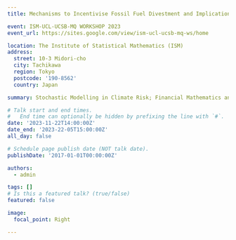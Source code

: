 ```yaml
---
title: Mechanisms to Incentivise Fossil Fuel Divestment and Implications on Portfolio Risk and Returns 

event: ISM-UCL-UCSB-MQ WORKSHOP 2023
event_url: https://sites.google.com/view/ism-ucl-ucsb-mq-ws/home

location: The Institute of Statistical Mathematics (ISM)
address:
  street: 10-3 Midori-cho
  city: Tachikawa 
  region: Tokyo 
  postcode: '190-8562'
  country: Japan

summary: Stochastic Modelling in Climate Risk; Financial Mathematics and Economics

# Talk start and end times.
#   End time can optionally be hidden by prefixing the line with `#`.
date: '2023-11-22T14:00:00Z'
date_end: '2023-22-05T15:00:00Z'
all_day: false

# Schedule page publish date (NOT talk date).
publishDate: '2017-01-01T00:00:00Z'

authors:
  - admin

tags: []
# Is this a featured talk? (true/false)
featured: false

image:
  focal_point: Right

---
```

